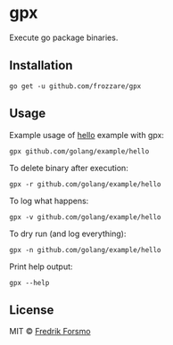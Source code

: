 # gpx

Execute go package binaries.

## Installation

```
go get -u github.com/frozzare/gpx
```

## Usage

Example usage of [hello](https://github.com/golang/example/tree/master/hello) example with gpx:

```
gpx github.com/golang/example/hello
```

To delete binary after execution:

```
gpx -r github.com/golang/example/hello
```

To log what happens:

```
gpx -v github.com/golang/example/hello
```

To dry run (and log everything):

```
gpx -n github.com/golang/example/hello
```

Print help output:

```
gpx --help
```

## License

MIT © [Fredrik Forsmo](https://github.com/frozzare)